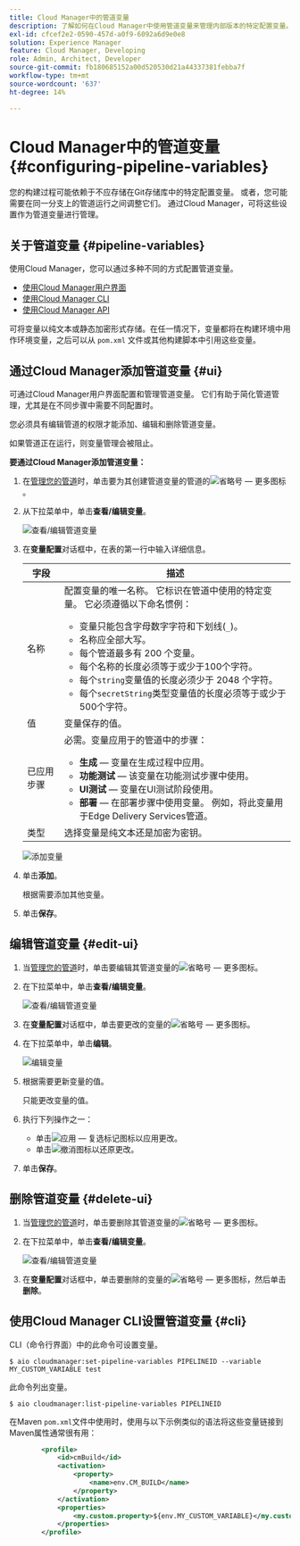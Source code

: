 ```yaml
---
title: Cloud Manager中的管道变量
description: 了解如何在Cloud Manager中使用管道变量来管理内部版本的特定配置变量。
exl-id: cfcef2e2-0590-457d-a0f9-6092a6d9e0e8
solution: Experience Manager
feature: Cloud Manager, Developing
role: Admin, Architect, Developer
source-git-commit: fb180685152a00d520530d21a44337381febba7f
workflow-type: tm+mt
source-wordcount: '637'
ht-degree: 14%

---
```


# Cloud Manager中的管道变量 {#configuring-pipeline-variables}

您的构建过程可能依赖于不应存储在Git存储库中的特定配置变量。 或者，您可能需要在同一分支上的管道运行之间调整它们。 通过Cloud Manager，可将这些设置作为管道变量进行管理。

## 关于管道变量 {#pipeline-variables}

使用Cloud Manager，您可以通过多种不同的方式配置管道变量。

* [使用Cloud Manager用户界面](#ui)
* [使用Cloud Manager CLI](#cli)
* [使用Cloud Manager API](https://developer.adobe.com/experience-cloud/cloud-manager/reference/api/#tag/Variables/operation/getPipelineVariables)

可将变量以纯文本或静态加密形式存储。在任一情况下，变量都将在构建环境中用作环境变量，之后可以从 `pom.xml` 文件或其他构建脚本中引用这些变量。

## 通过Cloud Manager添加管道变量 {#ui}

可通过Cloud Manager用户界面配置和管理管道变量。 它们有助于简化管道管理，尤其是在不同步骤中需要不同配置时。

您必须具有编辑管道的权限才能添加、编辑和删除管道变量。

如果管道正在运行，则变量管理会被阻止。

**要通过Cloud Manager添加管道变量：**

1. 在[管理您的管道](/help/implementing/cloud-manager/configuring-pipelines/managing-pipelines.md)时，单击要为其创建管道变量的管道的![省略号 — 更多图标](https://spectrum.adobe.com/static/icons/workflow_18/Smock_More_18_N.svg)。

1. 从下拉菜单中，单击&#x200B;**查看/编辑变量**。

   ![查看/编辑管道变量](/help/implementing/cloud-manager/assets/pipeline-variables-view-edit.png)

1. 在&#x200B;**变量配置**&#x200B;对话框中，在表的第一行中输入详细信息。

   | 字段 | 描述 |
   | --- | --- |
   | 名称 | 配置变量的唯一名称。 它标识在管道中使用的特定变量。 它必须遵循以下命名惯例：<ul><li>变量只能包含字母数字字符和下划线(`_`)。</li><li>名称应全部大写。</li><li>每个管道最多有 200 个变量。</li><li>每个名称的长度必须等于或少于100个字符。</li><li>每个`string`变量值的长度必须少于 2048 个字符。</li><li>每个`secretString`类型变量值的长度必须等于或少于500个字符。</li></ul> |
   | 值 | 变量保存的值。 |
   | 已应用步骤 | 必需。变量应用于的管道中的步骤：<ul><li>**生成** — 变量在生成过程中应用。</li><li>**功能测试** — 该变量在功能测试步骤中使用。</li><li>**UI测试** — 变量在UI测试阶段使用。</li><li>**部署** — 在部署步骤中使用变量。 例如，将此变量用于Edge Delivery Services管道。</li></ul> |
   | 类型 | 选择变量是纯文本还是加密为密钥。 |

   ![添加变量](/help/implementing/cloud-manager/assets/pipeline-variables-add-variable.png)

1. 单击&#x200B;**添加**。

   根据需要添加其他变量。

1. 单击&#x200B;**保存**。

## 编辑管道变量 {#edit-ui}

1. 当[管理您的管道](/help/implementing/cloud-manager/configuring-pipelines/managing-pipelines.md)时，单击要编辑其管道变量的![省略号 — 更多图标](https://spectrum.adobe.com/static/icons/workflow_18/Smock_More_18_N.svg)。

1. 在下拉菜单中，单击&#x200B;**查看/编辑变量**。

   ![查看/编辑管道变量](/help/implementing/cloud-manager/assets/pipeline-variables-view-edit.png)

1. 在&#x200B;**变量配置**&#x200B;对话框中，单击要更改的变量的![省略号 — 更多图标](https://spectrum.adobe.com/static/icons/workflow_18/Smock_More_18_N.svg)。

1. 在下拉菜单中，单击&#x200B;**编辑**。

   ![编辑变量](/help/implementing/cloud-manager/assets/pipeline-variables-edit.png)

1. 根据需要更新变量的值。

   只能更改变量的值。

1. 执行下列操作之一：

   * 单击![应用 — 复选标记图标](https://spectrum.adobe.com/static/icons/workflow_18/Smock_Checkmark_18_N.svg)以应用更改。
   * 单击![撤消图标](https://spectrum.adobe.com/static/icons/workflow_18/Smock_Undo_18_N.svg)以还原更改。

1. 单击&#x200B;**保存**。


## 删除管道变量 {#delete-ui}

1. 当[管理您的管道](/help/implementing/cloud-manager/configuring-pipelines/managing-pipelines.md)时，单击要删除其管道变量的![省略号 — 更多图标](https://spectrum.adobe.com/static/icons/workflow_18/Smock_More_18_N.svg)。

1. 在下拉菜单中，单击&#x200B;**查看/编辑变量**。

   ![查看/编辑管道变量](/help/implementing/cloud-manager/assets/pipeline-variables-view-edit.png)

1. 在&#x200B;**变量配置**&#x200B;对话框中，单击要删除的变量的![省略号 — 更多图标](https://spectrum.adobe.com/static/icons/workflow_18/Smock_More_18_N.svg)，然后单击&#x200B;**删除**。

## 使用Cloud Manager CLI设置管道变量 {#cli}

CLI（命令行界面）中的此命令可设置变量。

```shell
$ aio cloudmanager:set-pipeline-variables PIPELINEID --variable MY_CUSTOM_VARIABLE test
```

此命令列出变量。

```shell
$ aio cloudmanager:list-pipeline-variables PIPELINEID
```

在Maven `pom.xml`文件中使用时，使用与以下示例类似的语法将这些变量链接到Maven属性通常很有用：

```xml
        <profile>
            <id>cmBuild</id>
            <activation>
                <property>
                    <name>env.CM_BUILD</name>
                </property>
            </activation>
            <properties>
                <my.custom.property>${env.MY_CUSTOM_VARIABLE}</my.custom.property> 
            </properties>
        </profile>
```
